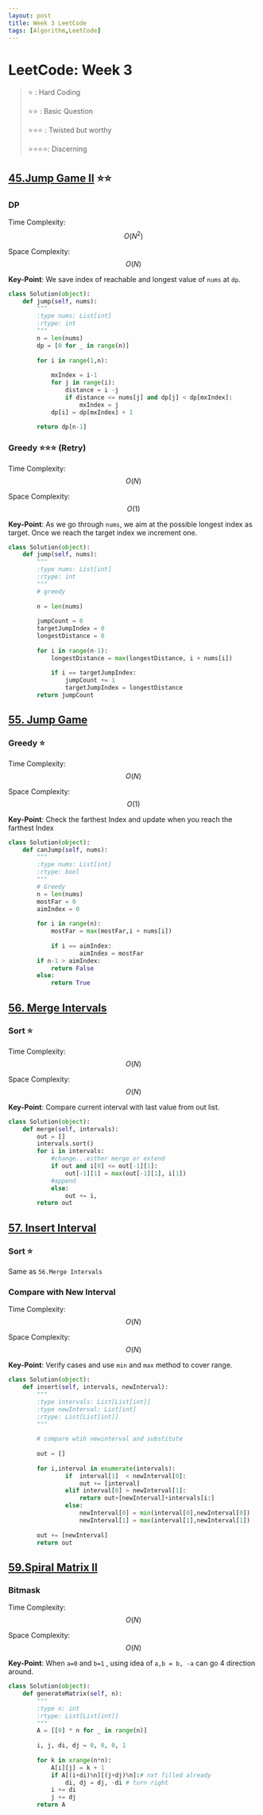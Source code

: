 ```yaml
---
layout: post
title: Week 3 LeetCode
tags: [Algorithm,LeetCode]
---
```

# LeetCode: Week 3

> :star: : Hard Coding
>
> :star::star: : Basic Question
>
> :star::star::star: : Twisted but worthy
>
> :star::star::star::star:: Discerning

## [45.Jump Game II](https://leetcode.com/problems/jump-game-ii/) :star::star:

### DP

Time Complexity: $$O(N^2)$$

Space Complexity: $$O(N)$$

**Key-Point**: We save index of reachable and longest value of ``nums`` at ``dp``.

```python
class Solution(object):
    def jump(self, nums):
        """
        :type nums: List[int]
        :rtype: int
        """
        n = len(nums)
        dp = [0 for _ in range(n)]
        
        for i in range(1,n):
            
            mxIndex = i-1
            for j in range(i):
                distance = i -j
                if distance <= nums[j] and dp[j] < dp[mxIndex]:
                    mxIndex = j
            dp[i] = dp[mxIndex] + 1
            
        return dp[n-1]
```

###  Greedy :star::star::star: (Retry)

Time Complexity: $$O(N)$$

Space Complexity: $$O(1)$$

**Key-Point**: As we go through ``nums``, we aim at the possible longest index as target. Once we reach the target index we increment one.

```python
class Solution(object):
    def jump(self, nums):
        """
        :type nums: List[int]
        :rtype: int
        """
        # greedy
        
        n = len(nums)
        
        jumpCount = 0
        targetJumpIndex = 0
        longestDistance = 0
        
        for i in range(n-1):
            longestDistance = max(longestDistance, i + nums[i])
            
            if i == targetJumpIndex:
                jumpCount += 1
                targetJumpIndex = longestDistance
        return jumpCount
```

## [55. Jump Game](https://leetcode.com/problems/jump-game/)

###  Greedy :star:

Time Complexity: $$O(N)$$

Space Complexity: $$O(1)$$

**Key-Point**: Check the  farthest Index and update when you reach the farthest Index

```python
class Solution(object):
    def canJump(self, nums):
        """
        :type nums: List[int]
        :rtype: bool
        """  
        # Greedy 
        n = len(nums)
        mostFar = 0
        aimIndex = 0
        
        for i in range(n):
            mostFar = max(mostFar,i + nums[i]) 
                
            if i == aimIndex:
                    aimIndex = mostFar
        if n-1 > aimIndex:
            return False
        else:
            return True
```



## [56. Merge Intervals](https://leetcode.com/problems/merge-intervals/)

### Sort :star:

Time Complexity: $$O(N)$$

Space Complexity: $$O(N)$$

**Key-Point**: Compare current interval with last value from out list.

```python
class Solution(object):
    def merge(self, intervals):
        out = []
        intervals.sort() 
        for i in intervals:
            #change...either merge or extend
            if out and i[0] <= out[-1][1]:
                out[-1][1] = max(out[-1][1], i[1])
            #append
            else:
                out += i,
        return out
```



## [57. Insert Interval](https://leetcode.com/problems/insert-interval/)

### Sort :star:

Same as ``56.Merge Intervals``

### Compare with New Interval

Time Complexity: $$O(N)$$

Space Complexity: $$O(N)$$

**Key-Point**: Verify cases and use ``min`` and ``max`` method to cover range.

```python
class Solution(object):
    def insert(self, intervals, newInterval):
        """
        :type intervals: List[List[int]]
        :type newInterval: List[int]
        :rtype: List[List[int]]
        """
        
        # compare wtih newinterval and substitute
        
        out = []
        
        for i,interval in enumerate(intervals):
                if  interval[1]  < newInterval[0]:
                    out += [interval]
                elif interval[0] > newInterval[1]:
                    return out+[newInterval]+intervals[i:]
                else:
                    newInterval[0] = min(interval[0],newInterval[0])
                    newInterval[1] = max(interval[1],newInterval[1])
                    
        out += [newInterval] 
        return out
```

## [59.Spiral Matrix II](https://leetcode.com/problems/spiral-matrix-ii/)

### Bitmask

Time Complexity: $$O(N)$$

Space Complexity: $$O(N)$$

**Key-Point**: When ``a=0`` and ``b=1`` , using idea of  ``a,b = b, -a``  can go 4 direction around.

```python
class Solution(object):
    def generateMatrix(self, n):
        """
        :type n: int
        :rtype: List[List[int]]
        """
        A = [[0] * n for _ in range(n)]
        
        i, j, di, dj = 0, 0, 0, 1
        
        for k in xrange(n*n):
            A[i][j] = k + 1
            if A[(i+di)%n][(j+dj)%n]:# nxt filled already
                di, dj = dj, -di # turn right
            i += di
            j += dj
        return A
```

